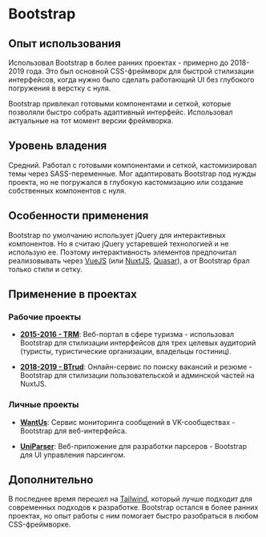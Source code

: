 # Bootstrap

## Опыт использования

Использовал Bootstrap в более ранних проектах - примерно до 2018-2019 года. Это был основной CSS-фреймворк для быстрой стилизации интерфейсов, когда нужно было сделать работающий UI без глубокого погружения в верстку с нуля.

Bootstrap привлекал готовыми компонентами и сеткой, которые позволяли быстро собрать адаптивный интерфейс. Использовал актуальные на тот момент версии фреймворка.

## Уровень владения

Средний. Работал с готовыми компонентами и сеткой, кастомизировал темы через SASS-переменные. Мог адаптировать Bootstrap под нужды проекта, но не погружался в глубокую кастомизацию или создание собственных компонентов с нуля.

## Особенности применения

Bootstrap по умолчанию использует jQuery для интерактивных компонентов. Но я считаю jQuery устаревшей технологией и не использую ее. Поэтому интерактивность элементов предпочитал реализовывать через [VueJS](VueJS.md) (или [NuxtJS](NuxtJS.md), [Quasar](Quasar.md)), а от Bootstrap брал только стили и сетку.

## Применение в проектах

### Рабочие проекты

- **[2015-2016 - TRM](../../experience/work/dev/2015-2016%20-%20TRM.md)**: Веб-портал в сфере туризма - использовал Bootstrap для стилизации интерфейсов для трех целевых аудиторий (туристы, туристические организации, владельцы гостиниц).

- **[2018-2019 - BTrud](../../experience/work/dev/2018-2019%20-%20BTrud.md)**: Онлайн-сервис по поиску вакансий и резюме - Bootstrap для стилизации пользовательской и админской частей на NuxtJS.

### Личные проекты

- **[WantUs](../../experience/projects/WantUs.md)**: Сервис мониторинга сообщений в VK-сообществах - Bootstrap для веб-интерфейса.

- **[UniParser](../../experience/projects/UniParser.md)**: Веб-приложение для разработки парсеров - Bootstrap для UI управления парсингом.

## Дополнительно

В последнее время перешел на [Tailwind](Tailwind.md), который лучше подходит для современных подходов к разработке. Bootstrap остался в более ранних проектах, но опыт работы с ним помогает быстро разобраться в любом CSS-фреймворке.